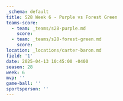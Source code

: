 ```yaml
---
_schema: default
title: S28 Week 6 - Purple vs Forest Green
teams-score:
  - team: _teams/s28-purple.md
    score:
  - team: _teams/s28-forest-green.md
    score:
location: _locations/carter-baron.md
field: '1'
date: 2025-04-13 10:45:00 -0400
season: 28
week: 6
mvp: ''
game-ball: ''
sportsperson: ''
---
```

